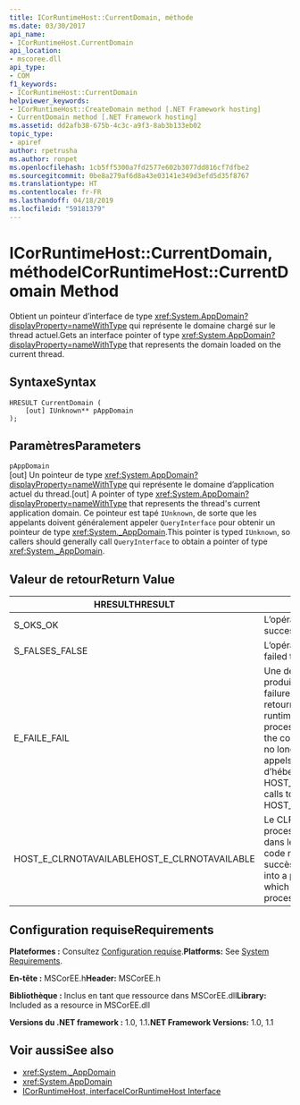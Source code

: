 ```yaml
---
title: ICorRuntimeHost::CurrentDomain, méthode
ms.date: 03/30/2017
api_name:
- ICorRuntimeHost.CurrentDomain
api_location:
- mscoree.dll
api_type:
- COM
f1_keywords:
- ICorRuntimeHost::CurrentDomain
helpviewer_keywords:
- ICorRuntimeHost::CreateDomain method [.NET Framework hosting]
- CurrentDomain method [.NET Framework hosting]
ms.assetid: dd2afb38-675b-4c3c-a9f3-8ab3b133eb02
topic_type:
- apiref
author: rpetrusha
ms.author: ronpet
ms.openlocfilehash: 1cb5ff5300a7fd2577e602b3077dd816cf7dfbe2
ms.sourcegitcommit: 0be8a279af6d8a43e03141e349d3efd5d35f8767
ms.translationtype: HT
ms.contentlocale: fr-FR
ms.lasthandoff: 04/18/2019
ms.locfileid: "59181379"
---
```

# <a name="icorruntimehostcurrentdomain-method"></a><span data-ttu-id="ab911-102">ICorRuntimeHost::CurrentDomain, méthode</span><span class="sxs-lookup"><span data-stu-id="ab911-102">ICorRuntimeHost::CurrentDomain Method</span></span>
<span data-ttu-id="ab911-103">Obtient un pointeur d’interface de type <xref:System.AppDomain?displayProperty=nameWithType> qui représente le domaine chargé sur le thread actuel.</span><span class="sxs-lookup"><span data-stu-id="ab911-103">Gets an interface pointer of type <xref:System.AppDomain?displayProperty=nameWithType> that represents the domain loaded on the current thread.</span></span>  
  
## <a name="syntax"></a><span data-ttu-id="ab911-104">Syntaxe</span><span class="sxs-lookup"><span data-stu-id="ab911-104">Syntax</span></span>  
  
```  
HRESULT CurrentDomain (  
    [out] IUnknown** pAppDomain  
);  
```  
  
## <a name="parameters"></a><span data-ttu-id="ab911-105">Paramètres</span><span class="sxs-lookup"><span data-stu-id="ab911-105">Parameters</span></span>  
 `pAppDomain`  
 <span data-ttu-id="ab911-106">[out] Un pointeur de type <xref:System.AppDomain?displayProperty=nameWithType> qui représente le domaine d’application actuel du thread.</span><span class="sxs-lookup"><span data-stu-id="ab911-106">[out] A pointer of type <xref:System.AppDomain?displayProperty=nameWithType> that represents the thread's current application domain.</span></span> <span data-ttu-id="ab911-107">Ce pointeur est tapé `IUnknown`, de sorte que les appelants doivent généralement appeler `QueryInterface` pour obtenir un pointeur de type <xref:System._AppDomain>.</span><span class="sxs-lookup"><span data-stu-id="ab911-107">This pointer is typed `IUnknown`, so callers should generally call `QueryInterface` to obtain a pointer of type <xref:System._AppDomain>.</span></span>  
  
## <a name="return-value"></a><span data-ttu-id="ab911-108">Valeur de retour</span><span class="sxs-lookup"><span data-stu-id="ab911-108">Return Value</span></span>  
  
|<span data-ttu-id="ab911-109">HRESULT</span><span class="sxs-lookup"><span data-stu-id="ab911-109">HRESULT</span></span>|<span data-ttu-id="ab911-110">Description</span><span class="sxs-lookup"><span data-stu-id="ab911-110">Description</span></span>|  
|-------------|-----------------|  
|<span data-ttu-id="ab911-111">S_OK</span><span class="sxs-lookup"><span data-stu-id="ab911-111">S_OK</span></span>|<span data-ttu-id="ab911-112">L’opération a réussi.</span><span class="sxs-lookup"><span data-stu-id="ab911-112">The operation was successful.</span></span>|  
|<span data-ttu-id="ab911-113">S_FALSE</span><span class="sxs-lookup"><span data-stu-id="ab911-113">S_FALSE</span></span>|<span data-ttu-id="ab911-114">L’opération a échoué.</span><span class="sxs-lookup"><span data-stu-id="ab911-114">The operation failed to complete.</span></span>|  
|<span data-ttu-id="ab911-115">E_FAIL</span><span class="sxs-lookup"><span data-stu-id="ab911-115">E_FAIL</span></span>|<span data-ttu-id="ab911-116">Une défaillance grave et inconnue s’est produite.</span><span class="sxs-lookup"><span data-stu-id="ab911-116">An unknown, catastrophic failure occurred.</span></span> <span data-ttu-id="ab911-117">Si une méthode retourne E_FAIL, le common language runtime (CLR) n’est plus utilisable dans le processus.</span><span class="sxs-lookup"><span data-stu-id="ab911-117">If a method returns E_FAIL, the common language runtime (CLR) is no longer usable in the process.</span></span> <span data-ttu-id="ab911-118">Les appels suivants à toute API d’hébergement retournent HOST_E_CLRNOTAVAILABLE.</span><span class="sxs-lookup"><span data-stu-id="ab911-118">Subsequent calls to any hosting APIs return HOST_E_CLRNOTAVAILABLE.</span></span>|  
|<span data-ttu-id="ab911-119">HOST_E_CLRNOTAVAILABLE</span><span class="sxs-lookup"><span data-stu-id="ab911-119">HOST_E_CLRNOTAVAILABLE</span></span>|<span data-ttu-id="ab911-120">Le CLR n’a pas été chargé dans un processus ou le CLR est dans un état dans lequel il ne peut pas exécuter le code managé ou traiter l’appel avec succès.</span><span class="sxs-lookup"><span data-stu-id="ab911-120">The CLR has not been loaded into a process, or the CLR is in a state in which it cannot run managed code or process the call successfully.</span></span>|  
  
## <a name="requirements"></a><span data-ttu-id="ab911-121">Configuration requise</span><span class="sxs-lookup"><span data-stu-id="ab911-121">Requirements</span></span>  
 <span data-ttu-id="ab911-122">**Plateformes :** Consultez [Configuration requise](../../../../docs/framework/get-started/system-requirements.md).</span><span class="sxs-lookup"><span data-stu-id="ab911-122">**Platforms:** See [System Requirements](../../../../docs/framework/get-started/system-requirements.md).</span></span>  
  
 <span data-ttu-id="ab911-123">**En-tête :** MSCorEE.h</span><span class="sxs-lookup"><span data-stu-id="ab911-123">**Header:** MSCorEE.h</span></span>  
  
 <span data-ttu-id="ab911-124">**Bibliothèque :** Inclus en tant que ressource dans MSCorEE.dll</span><span class="sxs-lookup"><span data-stu-id="ab911-124">**Library:** Included as a resource in MSCorEE.dll</span></span>  
  
 <span data-ttu-id="ab911-125">**Versions du .NET framework :** 1.0, 1.1</span><span class="sxs-lookup"><span data-stu-id="ab911-125">**.NET Framework Versions:** 1.0, 1.1</span></span>  
  
## <a name="see-also"></a><span data-ttu-id="ab911-126">Voir aussi</span><span class="sxs-lookup"><span data-stu-id="ab911-126">See also</span></span>

- <xref:System._AppDomain>
- <xref:System.AppDomain>
- [<span data-ttu-id="ab911-127">ICorRuntimeHost, interface</span><span class="sxs-lookup"><span data-stu-id="ab911-127">ICorRuntimeHost Interface</span></span>](../../../../docs/framework/unmanaged-api/hosting/icorruntimehost-interface.md)
